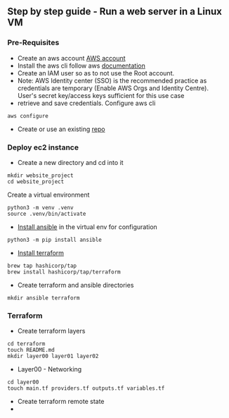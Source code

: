 ## Step by step guide - Run a web server in a Linux VM
### Pre-Requisites
- Create an aws account
[AWS account](aws.amazon.com)
- Install the aws cli
follow aws [documentation](https://docs.aws.amazon.com/cli/latest/userguide/getting-started-install.html)
- Create an IAM user so as to not use the Root account.
- Note: AWS Identity center (SSO) is the recommended practice as credentials are temporary (Enable AWS Orgs and Identity Centre). User's secret key/access keys sufficient for this use case
- retrieve and save credentials. Configure aws cli
```
aws configure
```
- Create or use an existing [repo](github.com)

### Deploy ec2 instance
- Create a new directory and cd into it
```
mkdir website_project
cd website_project
```
Create a virtual environment
```
python3 -m venv .venv
source .venv/bin/activate
```
- [Install ansible](https://docs.ansible.com/ansible/latest/installation_guide/intro_installation.html#installing-and-upgrading-ansible-with-pip) in the virtual env for configuration
```
python3 -m pip install ansible 
```
- [Install terraform](https://developer.hashicorp.com/terraform/tutorials/aws-get-started/install-cli)
```
brew tap hashicorp/tap
brew install hashicorp/tap/terraform
```
- Create terraform and ansible directories
```
mkdir ansible terraform
```
### Terraform
- Create terraform layers
```
cd terraform
touch README.md
mkdir layer00 layer01 layer02
```
- Layer00 - Networking
```
cd layer00
touch main.tf providers.tf outputs.tf variables.tf
```
- Create terraform remote state
- 